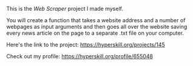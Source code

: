 This is the *Web Scraper* project I made myself.


<p>You will create a function that takes a website address and a number of webpages as input arguments and then goes all over the website saving every news article on the page to a separate .txt file on your computer.</p>

Here's the link to the project: https://hyperskill.org/projects/145

Check out my profile: https://hyperskill.org/profile/655048
